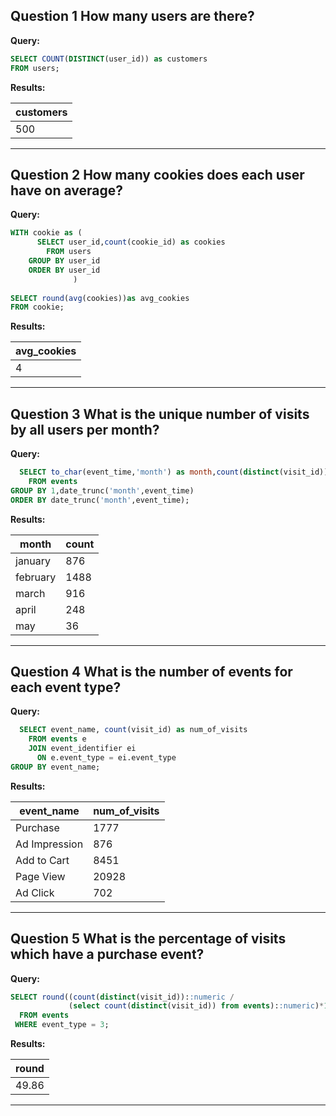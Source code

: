 **Question 1**
How many users are there?
-----

**Query:**

```sql
SELECT COUNT(DISTINCT(user_id)) as customers
FROM users;
```

**Results:**

|customers|
|---------|
|500|

--------------------------------------------------------

**Question 2**
How many cookies does each user have on average?
-----

**Query:**
```sql
WITH cookie as (
      SELECT user_id,count(cookie_id) as cookies
        FROM users
    GROUP BY user_id
    ORDER BY user_id
              )
    
SELECT round(avg(cookies))as avg_cookies
FROM cookie;
```

**Results:**

| avg_cookies        |
| ------------------ |
| 4 |

----------------------------------------------------------

**Question 3**
What is the unique number of visits by all users per month?
-----

**Query:**

```sql
  SELECT to_char(event_time,'month') as month,count(distinct(visit_id))
    FROM events
GROUP BY 1,date_trunc('month',event_time)
ORDER BY date_trunc('month',event_time);
```

**Results:**

| month     | count |
| --------- | ----- |
| january   | 876   |
| february  | 1488  |
| march     | 916   |
| april     | 248   |
| may       | 36    |

--------------------


**Question 4**
What is the number of events for each event type?
-----

**Query:**

```sql
  SELECT event_name, count(visit_id) as num_of_visits
    FROM events e
    JOIN event_identifier ei
      ON e.event_type = ei.event_type
GROUP BY event_name;
```

**Results:**

| event_name    | num_of_visits |
| ------------- | ------------- |
| Purchase      | 1777          |
| Ad Impression | 876           |
| Add to Cart   | 8451          |
| Page View     | 20928         |
| Ad Click      | 702           |

-----------------------------------------------------

**Question 5**
What is the percentage of visits which have a purchase event?
-----

**Query:**

```sql
SELECT round((count(distinct(visit_id))::numeric /
             (select count(distinct(visit_id)) from events)::numeric)*100,2)
  FROM events
 WHERE event_type = 3;
```

**Results:**

| round |
| ----- |
| 49.86 |

--------------------------------------------------------

